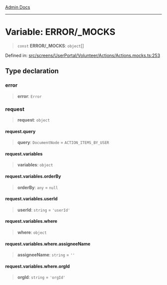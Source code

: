 [Admin Docs](/)

***

# Variable: ERROR/_MOCKS

> `const` **ERROR/_MOCKS**: `object`[]

Defined in: [src/screens/UserPortal/Volunteer/Actions/Actions.mocks.ts:253](https://github.com/PalisadoesFoundation/talawa-admin/blob/main/src/screens/UserPortal/Volunteer/Actions/Actions.mocks.ts#L253)

## Type declaration

### error

> **error**: `Error`

### request

> **request**: `object`

#### request.query

> **query**: `DocumentNode` = `ACTION_ITEMS_BY_USER`

#### request.variables

> **variables**: `object`

#### request.variables.orderBy

> **orderBy**: `any` = `null`

#### request.variables.userId

> **userId**: `string` = `'userId'`

#### request.variables.where

> **where**: `object`

#### request.variables.where.assigneeName

> **assigneeName**: `string` = `''`

#### request.variables.where.orgId

> **orgId**: `string` = `'orgId'`
